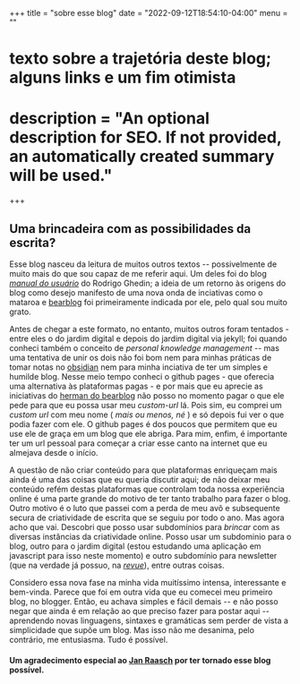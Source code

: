 +++
title = "sobre esse blog"
date = "2022-09-12T18:54:10-04:00"
menu = ""

#
# texto sobre a trajetória deste blog; alguns links e um fim otimista
#
# description = "An optional description for SEO. If not provided, an automatically created summary will be used."

+++
## Uma brincadeira com as possibilidades da escrita?
Esse blog nasceu da leitura de muitos outros textos -- possivelmente de muito mais do que sou capaz de me referir aqui. Um deles foi do blog [_manual do usuário_](https://manualdousuario.net/blogs-bear-mataroa/) do Rodrigo Ghedin; a ideia de um retorno às origens do blog como desejo manifesto de uma nova onda de inciativas como o mataroa e [bearblog](https://herman.bearblog.dev/) foi primeiramente indicada por ele, pelo qual sou muito grato.

Antes de chegar a este formato, no entanto, muitos outros foram tentados - entre eles o do jardim digital e depois do jardim digital via jekyll; foi quando  conheci também o conceito de _personal knowledge management_ -- mas uma tentativa de unir os dois não foi bom nem para minhas práticas de tomar notas no [obsidian](https://deepakness.com/blog/obsidian-love/) nem para minha inciativa de ter um simples e humilde blog. Nesse meio tempo conheci o github pages - que oferecia uma alternativa às plataformas pagas - e por mais que eu aprecie as iniciativas do [herman do bearblog](https://herman.bearblog.dev/) não posso no momento pagar o que ele pede para que eu possa usar meu _custom-url_ lá. Pois sim, eu comprei um _custom url_ com meu nome ( _mais ou menos, né_ ) e só depois fui ver o que podia fazer com ele. O github pages é dos poucos que permitem que eu use ele de graça em um blog que ele abriga. Para mim, enfim, é importante ter um url pessoal para começar a criar esse canto na internet que eu almejava desde o início.

A questão de não criar conteúdo para que plataformas enriqueçam mais ainda é uma das coisas que eu queria discutir aqui; de não deixar meu conteúdo refém destas plataformas que controlam toda nossa experiência online é uma parte grande do motivo de ter tanto trabalho para fazer o blog. Outro motivo é o luto que passei com a perda de meu avô e subsequente secura de criatividade de escrita que se seguiu por todo o ano. Mas agora acho que vai. Descobri que posso usar subdomínios para _brincar_ com as diversas instâncias da criatividade online. Posso usar um subdominio para o blog, outro para o jardim digital (estou estudando uma aplicação em javascript para isso neste momento) e outro subdomínio para newsletter (que na verdade já possuo, na [_revue_](http://newsletter.w4lker.com.br/)), entre outras coisas.

Considero essa nova fase na minha vida muitíssimo intensa, interessante e bem-vinda. Parece que foi em outra vida que eu comecei meu primeiro blog, no blogger. Então, eu achava simples e fácil demais -- e não posso negar que ainda é em relação ao que preciso fazer para postar aqui -- aprendendo novas linguagens, sintaxes e gramáticas sem perder de vista a simplicidade que supõe um blog. Mas isso não me desanima, pelo contrário, me entusiasma. Tudo é possível.


#### Um agradecimento especial ao  [Jan Raasch](https://github.com/janraasch/hugo-bearblog/) por ter tornado esse blog possível.
